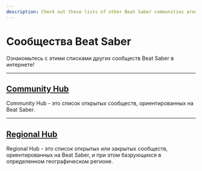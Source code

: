 ```yaml
---
description: Check out these lists of other Beat Saber communities around the internet!
---
```


# Сообщества Beat Saber
Ознакомьтесь с этими списками других сообществ Beat Saber в интернете!

---

## [Community Hub](./community-hub.md)
Community Hub - это список открытых сообществ, ориентированных на Beat Saber.

---

## [Regional Hub](./regional-hub.md)
Regional Hub - это список открытых или закрытых сообществ, ориентированных на Beat Saber, и при этом базрующихся в определенном географическом регионе.
